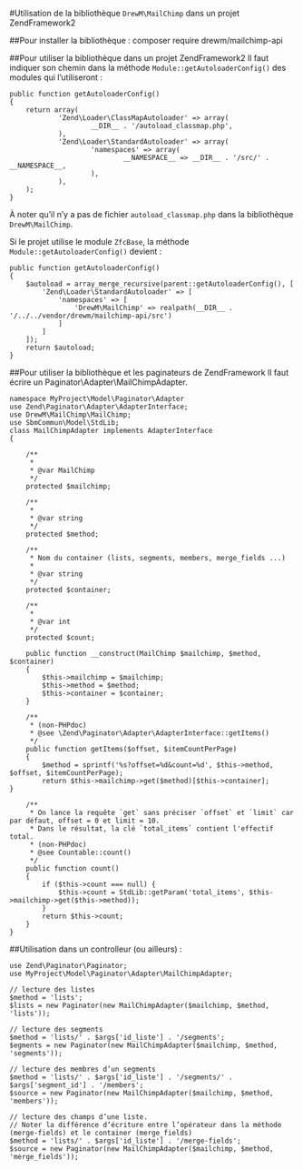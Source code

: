 #Utilisation de la bibliothèque `DrewM\MailChimp` dans un projet ZendFramework2

##Pour installer la bibliothèque :
    composer require drewm/mailchimp-api

##Pour utiliser la bibliothèque dans un projet ZendFramework2 
Il faut indiquer son chemin dans la méthode `Module::getAutoloaderConfig()` des modules qui l’utiliseront :

    public function getAutoloaderConfig()
    {
        return array(
                'Zend\Loader\ClassMapAutoloader' => array(
                        __DIR__ . '/autoload_classmap.php',
                ),
                'Zend\Loader\StandardAutoloader' => array(
                        'namespaces' => array(
                                __NAMESPACE__ => __DIR__ . '/src/' . __NAMESPACE__,
                        ),
                ),
        );
    }

À noter qu’il n’y a pas de fichier `autoload_classmap.php` dans la bibliothèque `DrewM\MailChimp`.

Si le projet utilise le module `ZfcBase`, la méthode `Module::getAutoloaderConfig()` devient :

    public function getAutoloaderConfig()
    {
        $autoload = array_merge_recursive(parent::getAutoloaderConfig(), [
            'Zend\Loader\StandardAutoloader' => [
                'namespaces' => [
                    'DrewM\MailChimp' => realpath(__DIR__ . '/../../vendor/drewm/mailchimp-api/src')
                ]
            ]
        ]);
        return $autoload;
    }

##Pour utiliser la bibliothèque et les paginateurs de ZendFramework 
Il faut écrire un Paginator\Adapter\MailChimpAdapter.

    namespace MyProject\Model\Paginator\Adapter
    use Zend\Paginator\Adapter\AdapterInterface;
    use DrewM\MailChimp\MailChimp;
    use SbmCommun\Model\StdLib;
    class MailChimpAdapter implements AdapterInterface
    {
    
        /**
         *
         * @var MailChimp
         */
        protected $mailchimp;
    
        /**
         * 
         * @var string
         */
        protected $method;
    
        /**
         * Nom du container (lists, segments, members, merge_fields ...)
         * 
         * @var string
         */
        protected $container;
        
        /**
         * 
         * @var int
         */
        protected $count;

        public function __construct(MailChimp $mailchimp, $method, $container)
        {
            $this->mailchimp = $mailchimp;
            $this->method = $method;
            $this->container = $container;
        }

        /**
         * (non-PHPdoc)
         * @see \Zend\Paginator\Adapter\AdapterInterface::getItems()
         */
        public function getItems($offset, $itemCountPerPage)
        {
            $method = sprintf('%s?offset=%d&count=%d', $this->method, $offset, $itemCountPerPage);
            return $this->mailchimp->get($method)[$this->container];
    }

        /**
         * On lance la requête `get` sans préciser `offset` et `limit` car par défaut, offset = 0 et limit = 10.
         * Dans le résultat, la clé `total_items` contient l'effectif total.
         * (non-PHPdoc)
         * @see Countable::count()
         */
        public function count()
        {
            if ($this->count === null) {
                $this->count = StdLib::getParam('total_items', $this->mailchimp->get($this->method));
            }
            return $this->count;
        }
    }

##Utilisation dans un controlleur (ou ailleurs) :

    use Zend\Paginator\Paginator;
    use MyProject\Model\Paginator\Adapter\MailChimpAdapter;
    
    // lecture des listes
    $method = 'lists';
    $lists = new Paginator(new MailChimpAdapter($mailchimp, $method, 'lists'));
    
    // lecture des segments
    $method = 'lists/' . $args['id_liste'] . '/segments';
    $egments = new Paginator(new MailChimpAdapter($mailchimp, $method, 'segments'));
    
    // lecture des membres d’un segments
    $method = 'lists/' . $args['id_liste'] . '/segments/' . $args['segment_id'] . '/members';
    $source = new Paginator(new MailChimpAdapter($mailchimp, $method, 'members'));
    
    // lecture des champs d’une liste. 
    // Noter la différence d’écriture entre l’opérateur dans la méthode (merge-fields) et le container (merge_fields)
    $method = 'lists/' . $args['id_liste'] . '/merge-fields';
    $source = new Paginator(new MailChimpAdapter($mailchimp, $method, 'merge_fields'));
